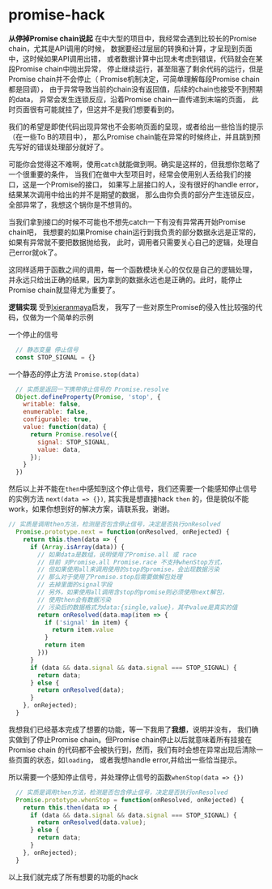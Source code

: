 # promise-hack
**从停掉Promise chain说起**
在中大型的项目中，我经常会遇到比较长的Promise chain，尤其是API调用的时候，
数据要经过层层的转换和计算，才呈现到页面中，这时候如果API调用出错，
或者数据计算中出现未考虑到错误，代码就会在某段Promise chain中抛出异常，
停止继续运行，甚至阻塞了剩余代码的运行，但是Promise chain并不会停止（
Promise机制决定，可简单理解每段Promise chain都是回调），
由于异常导致当前的chain没有返回值，后续的chain也接受不到预期的data，
异常会发生连锁反应，沿着Promise chain一直传递到末端的页面，
此时页面很有可能就挂了，但这并不是我们想要看到的。

我们的希望是即使代码出现异常也不会影响页面的呈现，或者给出一些恰当的提示（在一些To B的项目中），
那么Promise chain能在异常的时候终止，并且跳到预先写好的错误处理部分就好了。

可能你会觉得这不难啊，使用`catch`就能做到啊。确实是这样的，但我想你忽略了一个很重要的条件，
当我们在做中大型项目时，经常会使用别人丢给我们的接口，这是一个Promise的接口，
如果写上层接口的人，没有很好的handle error，结果某次调用中给出的并不是期望的数据，
那么由你负责的部分产生连锁反应，全部异常了，我想这个锅你是不想背的。

当我们拿到接口的时候不可能也不想先catch一下有没有异常再开始Promise chain吧，
我想要的如果Promise chain运行到我负责的部分数据永远是正常的，如果有异常就不要把数据抛给我，
此时，调用者只需要关心自己的逻辑，处理自己error就ok了。

这同样适用于函数之间的调用，每一个函数模块关心的仅仅是自己的逻辑处理，
并永远只给出正确的结果，因为拿到的数据永远也是正确的。此时，能停止Promise chain就显得尤为重要了。

**逻辑实现**
受到[xieranmaya](https://github.com/xieranmaya/blog/issues/5#issuecomment-271871102)启发，
我写了一些对原生Promise的侵入性比较强的代码，仅做为一个简单的示例

一个停止的信号

```javascript
  // 静态变量 停止信号
  const STOP_SIGNAL = {}
```

一个静态的停止方法 `Promise.stop(data)`

```javascript
  // 实质是返回一下携带停止信号的 Promise.resolve
  Object.defineProperty(Promise, 'stop', {
    writable: false,
    enumerable: false,
    configurable: true,
    value: function(data) {
      return Promise.resolve({
        signal: STOP_SIGNAL,
        value: data,
      });
    }
  })
```

然后以上并不能在`then`中感知到这个停止信号，我们还需要一个能感知停止信号的实例方法 `next(data => {})`,
其实我是想直接hack `then` 的，但是貌似不能work，如果你想到好的解决方案，请联系我，谢谢。

```javascript
// 实质是调用then方法，检测是否包含停止信号，决定是否执行onResolved
  Promise.prototype.next = function(onResolved, onRejected) {
    return this.then(data => {
      if (Array.isArray(data)) {
        // 如果data是数组，说明使用了Promise.all 或 race
        // 目前 对Promise.all Promise.race 不支持whenStop方式，
        // 但如果使用all来调用使用的stop的promise，会出现数据污染
        // 那么对于使用了Promise.stop后需要做解包处理
        // 去掉里面的signal字段
        // 另外，如果使用all调用含stop的promise则必须使用next解包，
        // 使用then会有数据污染
        // 污染后的数据格式为data:{single,value}，其中value是真实的值
        return onResolved(data.map(item => {
          if ('signal' in item) {
            return item.value
          }
          return item
        }))
      }
      if (data && data.signal && data.signal === STOP_SIGNAL) {
        return data;
      } else {
        return onResolved(data);
      }
    }, onRejected);
  }
```

我想我们已经基本完成了想要的功能，等一下我用了**我想**，说明并没有，
我们确实做到了停止Promise chain。但Promise chain停止以后就意味着所有挂接在Promise chain
的代码都不会被执行到，然而，我们有时会想在异常出现后清除一些页面的状态，如`loading`，
或者我想handle error,并给出一些恰当提示。

所以需要一个感知停止信号，并处理停止信号的函数`whenStop(data => {})`

```javascript
  // 实质是调用then方法，检测是否包含停止信号，决定是否执行onResolved
  Promise.prototype.whenStop = function(onResolved, onRejected) {
    return this.then(data => {
      if (data && data.signal && data.signal === STOP_SIGNAL) {
        return onResolved(data.value);
      } else {
        return data;
      }
    }, onRejected);
  }
```

以上我们就完成了所有想要的功能的hack
